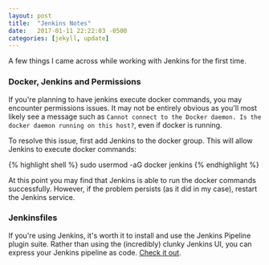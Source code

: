 ```yaml
---
layout: post
title:  "Jenkins Notes"
date:   2017-01-11 22:22:03 -0500
categories: [jekyll, update]
---
```


A few things I came across while working with Jenkins for the first time.

### Docker, Jenkins and Permissions

If you're planning to have jenkins execute docker commands, you may encounter permissions issues. It may not be entirely obvious as you'll most likely see a message such as `Cannot connect to the Docker daemon. Is the docker daemon running on this host?`, even if docker is running.

To resolve this issue, first add Jenkins to the docker group. This will allow Jenkins to execute docker commands:

{% highlight shell %}
sudo usermod -aG docker jenkins
{% endhighlight %}

At this point you may find that Jenkins is able to run the docker commands successfully. However, if the problem persists (as it did in my case), restart the Jenkins service.

### Jenkinsfiles

If you're using Jenkins, it's worth it to install and use the Jenkins Pipeline plugin suite. Rather than using the (incredibly) clunky Jenkins UI, you can express your Jenkins pipeline as code. [Check it out](pipeline-plugin).

[pipeline-plugin]: https://jenkins.io/solutions/pipeline/
